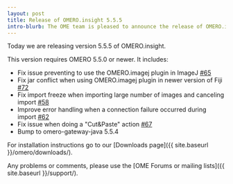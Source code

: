 ```yaml
---
layout: post
title: Release of OMERO.insight 5.5.5
intro-blurb: The OME team is pleased to announce the release of OMERO.insight 5.5.5
---
```

Today we are releasing version 5.5.5 of OMERO.insight.

This version requires OMERO 5.5.0 or newer.
It includes:

- Fix issue preventing to use the OMERO.imagej plugin in ImageJ [#65](https://github.com/ome/omero-insight/pull/65)
- Fix jar conflict when using OMERO.imagej plugin in newer version of Fiji [#72](https://github.com/ome/omero-insight/pull/72)
- Fix import freeze when importing large number of images and canceling import [#58](https://github.com/ome/omero-insight/pull/58)
- Improve error handling when a connection failure occurred during import [#62](https://github.com/ome/omero-insight/pull/62)
- Fix issue when doing a "Cut&Paste" action [#67](https://github.com/ome/omero-insight/pull/67)
- Bump to omero-gateway-java 5.5.4 

For installation instructions go to our 
[Downloads page]({{ site.baseurl }}/omero/downloads/).

Any problems or comments, please use the [OME Forums or mailing lists]({{ site.baseurl }}/support/).
